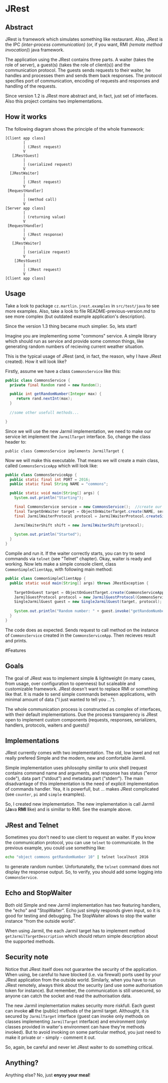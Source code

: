 # JRest

## Abstract

JRest is framework which simulates something like restaurant. Also, JRest is the IPC _(inter-process communication)_ (or, if you want, RMI _(remote method invocation)_) java framework.

The application using the JRest contains three parts. A waiter (takes the role of server), a guest(s) (takes the role of client(s)) and the communication protocol. The guests sends requests to their waiter, he handles and processes them and sends them back responses. The protocol specifies port of communication, encoding of requests and responses and handling of the requests.

Since version 1.2 is JRest more abstract and, in fact, just set of interfaces. Also this project contains two implementations.  

## How it works
The following diagram shows the principle of the whole framework:
```
[Client app class]
        |
        | (JRest request)
        V
   [JRestGuest]
        |
        | (serialized request)
        V
  [JRestWaiter]
        |
        | (JRest request)
        V
 [RequestHandler]           
        |
        | (method call)
        V
[Server app class]
        |
        | (returning value)
        V 
 [RequestHandler]
        |
        | (JRest response)
        V
   [JRestWaiter]
        |
        | (serialize request)
        V             
    [JRestGuest]
        |
        | (JRest request)
        V             
[Client app class]
```

## Usage 
Take a look to package `cz.martlin.jrest.examples` in `src/test/java` to see more examples. Also, take a look to file README-previous-version.md to see more complex (but outdated example application's description).

Since the version 1.3 thing became much simplier. So, lets start!

Imagine you are implementing some "commons" service. A simple library which should run as service and provide some common things, like generating random numbers of recieving current weather situation.

This is the typical usage of JRest (and, in fact, the reason, why I have JRest created). How it will look like?

Firstly, assume we have a class `CommonsService` like this:

```java
public class CommonsService {
  private final Random rand = new Random();

  public int getRandomNumber(Integer max) {
     return rand.nextInt(max);
  }
  
  //some other usefull methods...

}
```
Since we will use the new Jarmil implementation, we need to make our service let implement the `JarmilTarget` interface. So, change the class header to:
```
public class CommonsService implements JarmilTarget {
```

Now we will make this executable. That means we will create a main class, called `CommonsServiceApp` which will look like:
```java
public class CommonsServiceApp {
  public static final int PORT = 2016;
  public static final String NAME = "commons";

  public static void main(String[] args) {
    System.out.println("Starting");

    final CommonsService service = new CommonsService();  //create our service object
	final TargetOnWaiter target = ObjectOnWaiterTarget.create(NAME, service);  //specify how to invoke it
	final JarmilWaiterProtocol protocol = JarmilWaiterProtocol.createSingle(PORT, target);  //create protocol

	JarmilWaiterShift shift = new JarmilWaiterShift(protocol);
    
    System.out.println("Started");
  }
}
```

Compile and run it. If the waiter correctly starts, you can try to send commands via `telnet` (see "Telnet" chapter). Okay, waiter is ready and working. Now lets make a simple console client, class `CommonSimpleClientApp`, with following main method:
```java
public class CommonSimpleClientApp {
  public static void main(String[] args) throws JRestException {
    
    TargetOnGuest target = ObjectOnGuestTarget.create(CommonsServiceApp.NAME);
    JarmilGuestProtocol protocol = new JarmilGuestProtocol(CommonsServiceApp.PORT);
    SingleJarmilGuest guest = new SingleJarmilGuest(target, protocol);
    
	System.out.println("Random number: " + guest.invoke("getRandomNumber", 10));
  }
}	
```
The code does as expected. Sends request to call method on the instance of `CommonsService` created in the `CommonsServiceApp`. Then recieves result and prints.


#Features

## Goals
The goal of JRest was to implement simple & lightweight (in many cases, from usage, over configuration to openness) but scaleable and customizable framework. JRest doesn't want to replace RMI or something like that. It is made to send simple commands between applications, with minimal amount of data ("I just wanted to tell you ...").

The whole communication process is constructed as complex of interfaces, with their default implementations. Due the process transparency is JRest open to implement custom components (requests, responses, serializers, handlers, protocols, waiters and guests)! 

## Implementations
JRest currently comes with two implementation. The old, low lewel and not really prefered Simple and the modern, new and comfortable Jarmil. 

Simple implementation uses philosophy simillar to unix shell (request contains command name and arguments, and response has status ("error code"), data part ("stdout") and metadata part ("stderr"). The main disadvantage of this implementation is the need of explicit implementation of commands handler. Yea, it is powerfull, but ... makes JRest complicated (see `counter`, `pi` and `simple` examples).

So, I created new implementation. The new implementation is call Jarmil (**Ja**va **RMI** **l**ike) and is simillar to RMI. See the example above. 

## JRest and Telnet
Sometimes you don't need to use client to request an waiter. If you know the communication protocol, you can use `telnet` to communicate. In the previous example, you could use something like:
```bash
echo "object commons getRandomNumber 10" | telnet localhost 2016
``` 
to generate random number. Unfortunatelly, the `telnet` command does not display the response output. So, to verify, you should add some logging into `CommonsService`.


## Echo and StopWaiter
Both old Simple and new Jarmil implementation has two featuring handlers, the "echo" and "StopWaiter". Echo just simply responds given input, so it is good for testing and debugging. The StopWaiter allows to stop the waiter instance "from the outside world".

When using Jarmil, the each Jarmil target has to implement method `getJarmilTargetDescription` which should return simple description about the supported methods. 

## Security note
Notice that JRest itself does not guarantee the security of the application. When using, be careful to have blocked (i.e. via firewall) ports used by your JRest application from the outside world. Similarly, when you have to run JRest remotely, always think about the security (and use some authorisation token for instance). But remember, the communication is still unsecured, so anyone can catch the socket and read the authorisation data.

The new Jarmil implementation makes security more riskfull. Each guest can invoke **all** the (public) methods of the jarmil target. Althought, it is secured by `JarmilTarget` interface (guest can invoke only methods on classes implementing `JarmilTarget` interface) and environment (only classes provided in waiter's environment can have they're methods invoked). But to avoid invoking on some particular method, you just need to make it private or - simply - comment it out.   

So, again, be careful and never let JRest waiter to do something critical.  

## Anything?

Anything else? No, just **enyoy your meal**!